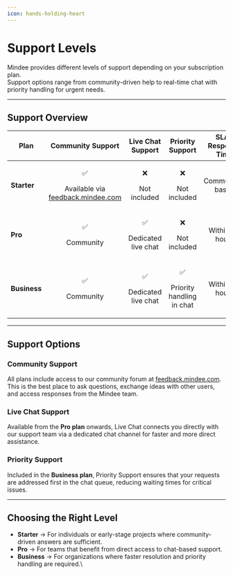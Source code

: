 ```yaml
---
icon: hands-holding-heart
---
```


# Support Levels

Mindee provides different levels of support depending on your subscription plan.\
Support options range from community-driven help to real-time chat with priority handling for urgent needs.

***

## Support Overview <a href="#support-overview" id="support-overview"></a>

| Plan         |                                       Community Support                                      |          Live Chat Support          |              Priority Support             | SLA / Response Time |
| ------------ | :------------------------------------------------------------------------------------------: | :---------------------------------: | :---------------------------------------: | :-----------------: |
| **Starter**  | <p>✅ </p><p>Available via <a href="https://feedback.mindee.com/">feedback.mindee.com</a></p> |     <p>❌ </p><p>Not included</p>    |        <p>❌ </p><p>Not included</p>       |   Community-based   |
| **Pro**      |                                   <p>✅ </p><p>Community</p>                                  | <p>✅ </p><p>Dedicated live chat</p> |        <p>❌ </p><p>Not included</p>       |   Within XX hours   |
| **Business** |                                   <p>✅ </p><p>Community</p>                                  | <p>✅ </p><p>Dedicated live chat</p> | <p>✅ </p><p>Priority handling in chat</p> |   Within XX hours   |

***

## Support Options <a href="#support-options" id="support-options"></a>

### Community Support

All plans include access to our community forum at [feedback.mindee.com](https://feedback.mindee.com/).\
This is the best place to ask questions, exchange ideas with other users, and access responses from the Mindee team.

### Live Chat Support

Available from the **Pro plan** onwards, Live Chat connects you directly with our support team via a dedicated chat channel for faster and more direct assistance.

### Priority Support

Included in the **Business plan**, Priority Support ensures that your requests are addressed first in the chat queue, reducing waiting times for critical issues.

***

## Choosing the Right Level <a href="#choosing-the-right-level" id="choosing-the-right-level"></a>

* **Starter** → For individuals or early-stage projects where community-driven answers are sufficient.
* **Pro** → For teams that benefit from direct access to chat-based support.
* **Business** → For organizations where faster resolution and priority handling are required.\

